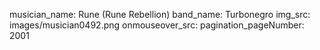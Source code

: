 musician_name: Rune (Rune Rebellion)
band_name: Turbonegro
img_src: images/musician0492.png
onmouseover_src: 
pagination_pageNumber: 2001